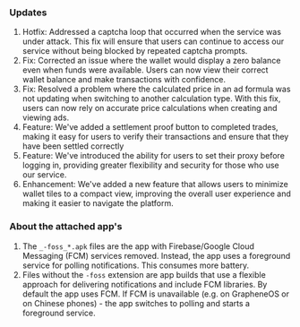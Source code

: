 ### Updates
1. Hotfix: Addressed a captcha loop that occurred when the service was under attack. This fix will ensure that users can continue to access our service without being blocked by repeated captcha prompts.
2. Fix: Corrected an issue where the wallet would display a zero balance even when funds were available. Users can now view their correct wallet balance and make transactions with confidence.
3. Fix: Resolved a problem where the calculated price in an ad formula was not updating when switching to another calculation type. With this fix, users can now rely on accurate price calculations when creating and viewing ads.
4. Feature: We've added a settlement proof button to completed trades, making it easy for users to verify their transactions and ensure that they have been settled correctly
5. Feature: We've introduced the ability for users to set their proxy before logging in, providing greater flexibility and security for those who use our service.
6. Enhancement: We've added a new feature that allows users to minimize wallet tiles to a compact view, improving the overall user experience and making it easier to navigate the platform.

### About the attached app's
1. The `_-foss_*.apk` files are the app with Firebase/Google Cloud Messaging (FCM) services removed. Instead, the app uses a foreground service for polling notifications. This consumes more battery.
4. Files without the `-foss` extension are app builds that use a flexible approach for delivering notifications and include FCM libraries. By default the app uses FCM. If FCM is unavailable (e.g. on GrapheneOS or on Chinese phones) - the app switches to polling and starts a foreground service.